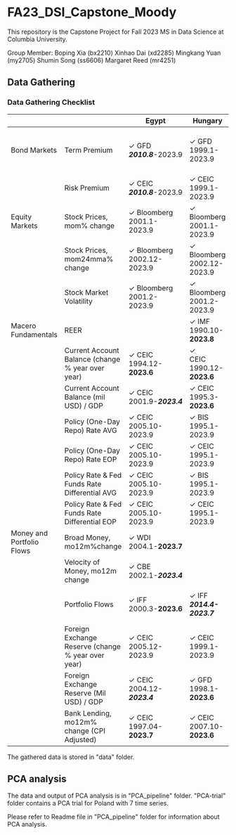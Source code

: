 # FA23_DSI_Capstone_Moody

This repository is the Capstone Project for Fall 2023 MS in Data Science at Columbia University.

Group Member:
Boping Xia (bx2210)
Xinhao Dai (xd2285)
Mingkang Yuan (my2705)
Shumin Song (ss6606)
Margaret Reed (mr4251)

## Data Gathering

### Data Gathering Checklist

|                           |                                                    | Egypt                           | Hungary                        | Nigeria                                    | Poland                         | Romania                       |
| ------------------------- | -------------------------------------------------- | ------------------------------- | ------------------------------ | ------------------------------------------ | ------------------------------ | ----------------------------- |
| Bond Markets              | Term Premium                                       | ✓ GFD</br>**_2010.8_**-2023.9   | ✓ GFD</br>1999.1-2023.9        | ✓ Investing</br>Use 2 Yr</br>2008.2-2023.9 | ✓ GFD</br>2003.12-2023.9       | ✓ GFD</br>2008.1-2023.9       |
|                           | Risk Premium                                       | ✓ CEIC</br>**_2010.8_**-2023.9  | ✓ CEIC</br>1999.1-2023.9       | ✓ CEIC</br>2008.3-2023.9                   | ✓ CEIC</br>1999.5-2023.9       | ✓ CEIC</br>2001.12-2023.9     |
| Equity Markets            | Stock Prices, mom% change                          | ✓ Bloomberg</br>2001.1-2023.9   | ✓ Bloomberg</br>2001.1-2023.9  | ✓ Bloomberg</br>2001.2-2023.9              | ✓ Bloomberg</br>2001.1-2023.9  | ✓ Bloomberg</br>2003.2-2023.9 |
|                           | Stock Prices, mom24mma% change                     | ✓ Bloomberg</br>2002.12-2023.9  | ✓ Bloomberg</br>2002.12-2023.9 | ✓ Bloomberg</br>2003.1-2023.9              | ✓ Bloomberg</br>2002.12-2023.9 | ✓ Bloomberg</br>2005.1-2023.9 |
|                           | Stock Market Volatility                            | ✓ Bloomberg</br>2001.2-2023.9   | ✓ Bloomberg</br>2001.2-2023.9  | ✓ Bloomberg</br>2001.2-2023.9              | ✓ Bloomberg</br>2001.2-2023.9  | ✓ Bloomberg</br>2003.3-2023.9 |
| Macero Fundamentals       | REER                                               |                                 | ✓ IMF</br>1990.10-**2023.8**   | ✓ IMF</br>1979.12-**2023.8**               | ✓ IMF</br>1990.10-**2023.8**   | ✓ IMF</br>1990.10-**2023.8**  |
|                           | Current Account Balance (change % year over year)  | ✓ CEIC</br>1994.12-**2023.6**   | ✓</br>CEIC 1990.12-**2023.6**  | ✓ CEIC</br>2009.3-**_2022.12_**            | ✓ CEIC</br>2001.3-2023.6       | ✓ CEIC</br>2003.9-_2023.6_    |
|                           | Current Account Balance (mil USD) / GDP            | ✓ CEIC</br>2001.9-**_2023.4_**  | ✓ CEIC</br> 1995.3-**2023.6**  | ✓ CEIC </br>2010.3-**_2022.12_**           | ✓ CEIC </br>2022.3-2023.6      | ✓ CEIC </br>2003.9-**2023.6** |
|                           | Policy (One-Day Repo) Rate AVG                     | ✓ CEIC</br>2005.10-2023.9       | ✓ BIS</br>1995.1-2023.9        | ✓ CEIC</br>2006.12-2023.9                  | ✓ BIS</br>1995.1-2023.9        | ✓ BIS</br>2003.1-2023.9       |
|                           | Policy (One-Day Repo) Rate EOP                     | ✓ CEIC</br>2005.10-2023.9       | ✓ CEIC</br>1995.1-2023.9       | ✓ CEIC</br>2006.12-2023.9                  | ✓ BIS</br>1995.1-2023.9        | ✓ CEIC</br>2003.1-2023.9      |
|                           | Policy Rate & Fed Funds Rate Differential AVG      | ✓ CEIC</br>2005.10-2023.9       | ✓ BIS</br>1995.1-2023.9        | ✓ CEIC</br>2006.12-2023.9                  | ✓ BIS</br>1995.1-2023.9        | ✓ BIS</br>2003.1-2023.9       |
|                           | Policy Rate & Fed Funds Rate Differential EOP      | ✓ CEIC</br>2005.10-2023.9       | ✓ CEIC</br>1995.1-2023.9       | ✓ CEIC</br>2006.12-2023.9                  | ✓ CEIC</br>1995.1-2023.9       | ✓ CEIC</br>2003.1-2023.9      |
| Money and Portfolio Flows | Broad Money, mo12m%change                          | ✓ WDI</br>2004.1-**2023.7**     |                                | ✓ WDI</br>2001.12-**_2023.4_**             | ✓ IMF</br>2004.3-**2023.7**    | ✓ IMF</br>2001.12-**2023.8**  |
|                           | Velocity of Money, mo12m change                    | ✓ CBE</br>2002.1-**_2023.4_**   |                                | ✓ </br>2010.3-**_2023.4_**                 | ✓ </br>2004.3-**2023.6**       | ✓ </br>2001.12-**2023.6**     |
|                           | Portfolio Flows                                    | ✓ IFF</br>2000.3-**2023.6**     | ✓ IFF</br>**_2014.4-2023.7_**  | ✓ IFF</br>2005.3-2024.12                   | ✓</br>IFF 2000.1-**2023.7**    | ✓</br>IFF 2005.1-**2023.7**   |
|                           | Foreign Exchange Reserve (change % year over year) | ✓ CEIC</br>2005.12-2023.9       | ✓ CEIC</br>1999.1-2023.9       | ✓ CEIC</br>1961.1-**2023.6**               | ✓ CEIC</br>1999.1-2023.9       | ✓ CEIC</br>2006.4-2023.9      |
|                           | Foreign Exchange Reserve (Mil USD) / GDP           | ✓ CEIC</br>2004.12-**_2023.4_** | ✓ GFD</br>1998.1-**2023.6**    | ✓ GFD</br>2010.3-**2023.6**                | ✓ GFD</br>2002.3-**2023.6**    | ✓ GFD</br>2005.4-**2023.6**   |
|                           | Bank Lending, mo12m% change (CPI Adjusted)         | ✓ CEIC</br>1997.04-**2023.7**   | ✓ CEIC</br>2007.10-**2023.6**  |                                            | ✓ CEIC</br>1997.12-2023.9      | ✓ CEIC</br>2008.01-2023.9     |

The gathered data is stored in "data" folder.

## PCA analysis

The data and output of PCA analysis is in "PCA_pipeline" folder. "PCA-trial" folder contains a PCA trial for Poland with 7 time series.

Please refer to Readme file in "PCA_pipeline" folder for information about PCA analysis.
